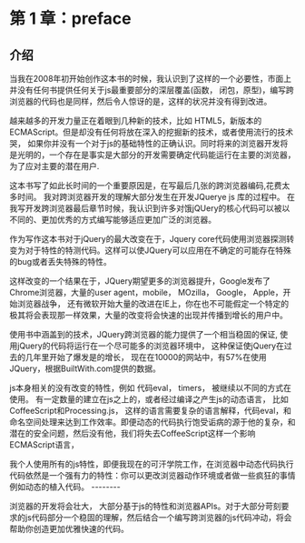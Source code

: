 # 第 1 章：preface

## 介绍

当我在2008年初开始创作这本书的时候，我认识到了这样的一个必要性，市面上并没有任何书提供任何关于js最重要部分的深层覆盖(函数， 闭包，原型)，编写跨浏览器的代码也是同样，然后令人惊讶的是，这样的状况并没有得到改进。


越来越多的开发力量正在着眼到几种新的技术，比如 HTML5，新版本的ECMAScript。但是却没有任何将放在深入的挖掘新的技术，或者使用流行的技术哭， 如果你并没有一个对于js的基础特性的正确认识。同时将来的浏览器开发将是光明的，一个存在是事实是大部分的开发需要确定代码能运行在主要的浏览器，为了应对主要的潜在用户.


这本书写了如此长时间的一个重要原因是，在写最后几张的跨浏览器编码,花费太多时间。 我对跨浏览器开发的理解大部分发生在开发JQuerye js 库的过程中。 在我写开发跨浏览器最后章节时候，我认识到许多对饿jQUery的核心代码可以被以不同的、更加优秀的方式编写能够适应更加广泛的浏览器。

作为写作这本书对于jQuery的最大改变在于，Jquery core代码使用浏览器探测转变为对于特性的特测代码。这样可以使JQuery可以应用在不确定的可能存在特殊的bug或者丢失特殊的特性。

这样改变的一个结果在于，JQuery期望更多的浏览器提升，Google发布了Chrome浏览器，大量的user agent，mobile， MOzilla， Google， Apple，开始浏览器战争， 还有微软开始大量的改进在IE上，你在也不可能假定一个特定的极其将会表现那一样效果，大量的改变将会快速的出现并传播到增长的用户中。

使用书中涵盖到的技术，JQuery跨浏览器的能力提供了一个相当稳固的保证, 使用jQuery的代码将运行在一个尽可能多的浏览器环境中， 这种保证使jQuery在过去的几年里开始了爆发是的增长， 现在在10000的网站中，有57%在使用JQuery，根据BuiltWith.com提供的数据。

js本身相关的没有改变的特性，例如 代码eval， timers， 被继续以不同的方式在使用。 有一定数量的建立在js之上的，或者经过编译之产生js的动态语言， 比如CoffeeScript和Processing.js， 这样的语言需要复杂的语言解释，代码eval，和命名空间处理来达到工作效率。即便动态的代码执行饱受诟病的源于他的复杂，和潜在的安全问题，然后没有他，我们将失去CoffeeScript这样一个影响ECMAScript语言，


我个人使用所有的js特性，即便我现在的可汗学院工作，在浏览器中动态代码执行代码依然是一个强有力的特性：你可以更改浏览器动作环境或者做一些疯狂的事情例如动态的植入代码。 --------

浏览器的开发将会壮大， 大部分基于js的特性和浏览器APIs。对于大部分苛刻要求的js代码部分一个稳固的理解，然后结合一个编写跨浏览器的js代码冲动，将会帮助你创造更加优雅快速的代码。
